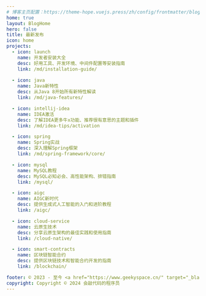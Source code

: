 ```yaml
---
# 博客主页配置：https://theme-hope.vuejs.press/zh/config/frontmatter/blog-home.html
home: true
layout: BlogHome
hero: false
title: 最新发布
icon: home
projects:
  - icon: launch
    name: 开发者安装大全
    desc: 好用工具、开发环境、中间件配置等安装指南
    link: /md/installation-guide/
    
  - icon: java
    name: Java新特性
    desc: 从Java 8开始所有新特性解读
    link: /md/java-features/

  - icon: intellij-idea
    name: IDEA激活
    desc: 了解IDEA更多牛x功能、推荐很有意思的主题和插件
    link: /md/idea-tips/activation

  - icon: spring
    name: Spring实战
    desc: 深入理解Spring框架
    link: /md/spring-framework/core/

  - icon: mysql
    name: MySQL教程
    desc: MySQL必知必会、高性能架构、排错指南
    link: /mysql/

  - icon: aigc
    name: AIGC新时代
    desc: 提供生成式人工智能的入门和进阶教程
    link: /aigc/

  - icon: cloud-service
    name: 云原生技术
    desc: 分享云原生架构的最佳实践和使用指南
    link: /cloud-native/

  - icon: smart-contracts
    name: 区块链智能合约
    desc: 提供区块链技术和智能合约开发的指南
    link: /blockchain/

footer: © 2023 - 至今 <a href="https://www.geekyspace.cn/" target="_blank">www.geekyspace.cn</a> 保留所有权利
copyright: Copyright © 2024 会敲代码的程序员
---
```

